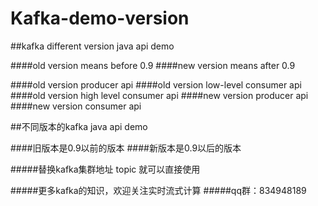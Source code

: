 # Kafka-demo-version
##kafka different version java api demo

####old version means before 0.9
####new version means after 0.9

####old version producer api
####old version low-level consumer api
####old version high level consumer api
####new version producer api
####new version consumer api


##不同版本的kafka java api demo

####旧版本是0.9以前的版本
####新版本是0.9以后的版本

#####替换kafka集群地址  topic  就可以直接使用


#####更多kafka的知识，欢迎关注实时流式计算
#####qq群：834948189


